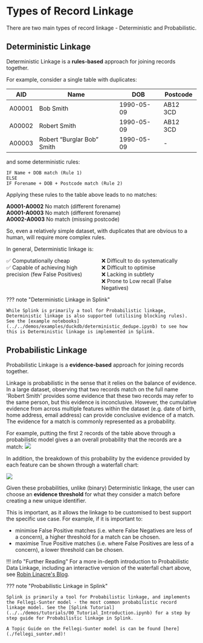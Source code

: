 # Types of Record Linkage

There are two main types of record linkage - Deterministic and Probabilistic.

## Deterministic Linkage

Deterministic Linkage is a **rules-based** approach for joining records together.

For example, consider a single table with duplicates:

| AID      | Name                       | DOB        | Postcode |
|----------|----------------------------|------------|----------|
| A00001   | Bob Smith                  | 1990-05-09 | AB12 3CD |
| A00002   | Robert Smith               | 1990-05-09 | AB12 3CD |
| A00003   | Robert “Burglar Bob” Smith | 1990-05-09 | -        |

and some deterministic rules:

```
IF Name + DOB match (Rule 1)
ELSE 
IF Forename + DOB + Postcode match (Rule 2)
```

Applying these rules to the table above leads to no matches:

**A0001-A0002**	No match (different forename)  
**A0001-A0003**	No match (different forename)  
**A0002-A0003**	No match (missing postcode)

 So, even a relatively simple dataset, with duplicates that are obvious to a human, will require more complex rules.


In general, Deterministic linkage is:

<div style="display: flex;">
  <div style="flex: 1;">
    ✅ Computationally cheap  <br>
    ✅ Capable of achieving high precision (few False Positives) 
  </div>
  <div style="flex: 1;">
    ❌ Difficult to do systematically  <br>
    ❌ Difficult to optimise  <br>
    ❌ Lacking in subtlety  <br>
    ❌ Prone to Low recall (False Negatives) 
  </div>
</div>

??? note "Deterministic Linkage in Splink"

    While Splink is primarily a tool for Probabilistic linkage, Deterministic linkage is also supported (utilising blocking rules). See the [example notebooks](../../demos/examples/duckdb/deterministic_dedupe.ipynb) to see how this is Deterministic linkage is implemented in Splink.

## Probabilistic Linkage

Probabilistic Linkage is a **evidence-based** approach for joining records together.

Linkage is probabilistic in the sense that it relies on the balance of evidence. In a large dataset, observing that two records match on the full name 'Robert Smith' provides some evidence that these two records may refer to the same person, but this evidence is inconclusive. However, the cumulative evidence from across multiple features within the dataset (e.g. date of birth, home address, email address) can provide conclusive evidence of a match. The evidence for a match is commonly represented as a probability. 

For example, putting the first 2 records of the table above through a probabilistic model gives a an overall probability that the records are a match:
![](../../img/probabilistic_vs_deterministic/probabilistic_example.png)

In addition, the breakdown of this probability by the evidence provided by each feature can be shown through a waterfall chart:

![](../../img/probabilistic_vs_deterministic/simplified_waterfall.png)

Given these probabilities, unlike (binary) Deterministic linkage, the user can choose an **evidence threshold** for what they consider a match before creating a new unique identifier.

This is important, as it allows the linkage to be customised to best support the specific use case. For example, if it is important to:

* minimise False Positive matches (i.e. where False Negatives are less of a concern), a higher threshold for a match can be chosen. 
* maximise True Positive matches (i.e. where False Positives are less of a concern), a lower threshold can be chosen.

!!! info "Further Reading"
    For a more in-depth introduction to Probabilistic Data Linkage, including an interactive version of the waterfall chart above, see [Robin Linacre's Blog](https://www.robinlinacre.com/intro_to_probabilistic_linkage/).

??? note "Probabilistic Linkage in Splink"

    Splink is primarily a tool for Probabilistic linkage, and implements the Fellegi-Sunter model - the most common probabilistic record linkage model. See the [Splink Tutorial](../../demos/tutorials/00_Tutorial_Introduction.ipynb) for a step by step guide for Probabilistic linkage in Splink.
    
    A Topic Guide on the Fellegi-Sunter model is can be found [here](./fellegi_sunter.md)!
